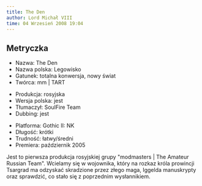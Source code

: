 ```yaml
---
title: The Den
author: Lord Michał VIII
time: 04 Wrzesień 2008 19:04
---
```


## Metryczka

<!-- -->
- Nazwa: The Den
- Nazwa polska: Legowisko
- Gatunek: totalna konwersja, nowy świat
- Twórca: mm | TART

<!-- -->
- Produkcja: rosyjska
- Wersja polska: jest
- Tłumaczył: SoulFire Team
- Dubbing: jest

<!-- -->
- Platforma: Gothic II: NK
- Długość: krótki
- Trudność: łatwy/średni
- Premiera: październik 2005

Jest to pierwsza produkcja rosyjskiej grupy "modmasters | The Amateur Russian Team". Wcielamy się w wojownika, który na rozkaz króla prowincji Tsargrad ma odzyskać skradzione przez złego maga, Iggelda manuskrypty oraz sprawdzić, co stało się z poprzednim wysłannikiem.